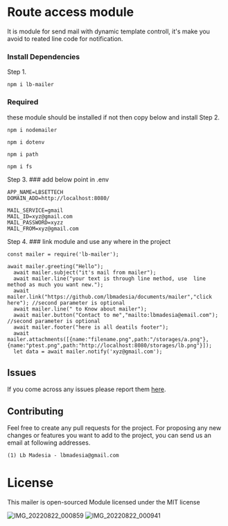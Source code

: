 # Route access module

It is module for send mail with dynamic template controll, it's make you avoid to reated line code for notification.



### Install Dependencies

Step 1.
```
npm i lb-mailer
```
### Required 
these module should be installed if not then copy below and install 
Step 2.
```
npm i nodemailer
```
```
npm i dotenv
```
```
npm i path
```
```
npm i fs
```

Step 3. ### add below point in .env
```
APP_NAME=LBSETTECH
DOMAIN_ADD=http://localhost:8080/

MAIL_SERVICE=gmail
MAIL_ID=xyz@gmail.com
MAIL_PASSWORD=xyzz
MAIL_FROM=xyz@gmail.com
```
Step 4. ### link module and use any where in the project 

```
const mailer = require('lb-mailer');

await mailer.greeting("Hello");
  await mailer.subject("it's mail from mailer");
  await mailer.line("your text is through line method, use  line method as much you want new.");
  await mailer.link("https://github.com/lbmadesia/documents/mailer","click here"); //second parameter is optional
  await mailer.line(" to Know about mailer");
  await mailer.button("Contact to me","mailto:lbmadesia@email.com");  //second parameter is optional
  await mailer.footer("here is all deatils footer");
  await mailer.attachments([{name:"filename.png",path:"/storages/a.png"},{name:"ptest.png",path:"http://localhost:8080/storages/lb.png"}]);
  let data = await mailer.notify('xyz@gmail.com');
```


## Issues

If you come across any issues please report them [here](https://github.com/lbmadesia/mailer/issues).

## Contributing
Feel free to create any pull requests for the project. For proposing any new changes or features you want to add to the project, you can send us an email at following addresses.

    (1) Lb Madesia - lbmadesia@gmail.com

# License
This mailer is open-sourced Module licensed under the MIT license

![IMG_20220822_000859](https://user-images.githubusercontent.com/77066858/185806202-9b087641-78b1-4bd5-8adb-4781b14b04ea.jpg)
![IMG_20220822_000941](https://user-images.githubusercontent.com/77066858/185806205-6fc1b5ea-ed26-4288-917c-59e21d027757.jpg)

